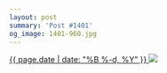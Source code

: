 ```yaml
---
layout: post
summary: 'Post #1401'
og_image: 1401-960.jpg
---
```


<p>
 <time>
  <a href="/1401">
   {{ page.date | date: "%B %-d, %Y" }}
  </a>
 </time>
 <a href="/1401">
  <img data-taken="6/1/2021" sizes="(min-width: 700px) 50vw, calc(100vw - 2rem)" src="{{ site.assets_url }}/1401-480.jpg" srcset="{{ site.assets_url }}/1401-240.jpg 240w, {{ site.assets_url }}/1401-480.jpg 480w, {{ site.assets_url }}/1401-720.jpg 720w, {{ site.assets_url }}/1401-960.jpg 960w"/>
 </a>
</p>
